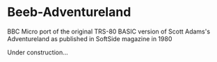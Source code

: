 # Beeb-Adventureland
BBC Micro port of the original TRS-80 BASIC version of Scott Adams's Adventureland as published in SoftSide magazine in 1980 

Under construction...
